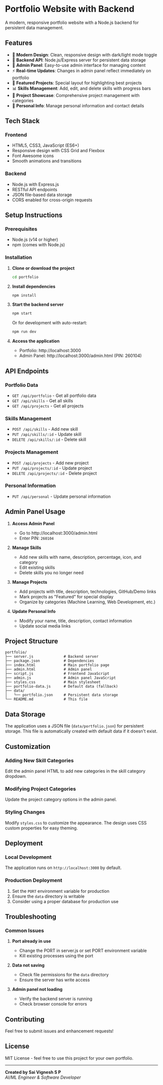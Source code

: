 # Portfolio Website with Backend

A modern, responsive portfolio website with a Node.js backend for persistent data management.

## Features

- 🎨 **Modern Design**: Clean, responsive design with dark/light mode toggle
- 🚀 **Backend API**: Node.js/Express server for persistent data storage
- 📱 **Admin Panel**: Easy-to-use admin interface for managing content
- ⚡ **Real-time Updates**: Changes in admin panel reflect immediately on portfolio
- 🎯 **Featured Projects**: Special layout for highlighting best projects
- 📊 **Skills Management**: Add, edit, and delete skills with progress bars
- 💼 **Project Showcase**: Comprehensive project management with categories
- 📝 **Personal Info**: Manage personal information and contact details

## Tech Stack

### Frontend
- HTML5, CSS3, JavaScript (ES6+)
- Responsive design with CSS Grid and Flexbox
- Font Awesome icons
- Smooth animations and transitions

### Backend
- Node.js with Express.js
- RESTful API endpoints
- JSON file-based data storage
- CORS enabled for cross-origin requests

## Setup Instructions

### Prerequisites
- Node.js (v14 or higher)
- npm (comes with Node.js)

### Installation

1. **Clone or download the project**
   ```bash
   cd portfolio
   ```

2. **Install dependencies**
   ```bash
   npm install
   ```

3. **Start the backend server**
   ```bash
   npm start
   ```
   
   Or for development with auto-restart:
   ```bash
   npm run dev
   ```

4. **Access the application**
   - Portfolio: http://localhost:3000
   - Admin Panel: http://localhost:3000/admin.html (PIN: 260104)

## API Endpoints

### Portfolio Data
- `GET /api/portfolio` - Get all portfolio data
- `GET /api/skills` - Get all skills
- `GET /api/projects` - Get all projects

### Skills Management
- `POST /api/skills` - Add new skill
- `PUT /api/skills/:id` - Update skill
- `DELETE /api/skills/:id` - Delete skill

### Projects Management
- `POST /api/projects` - Add new project
- `PUT /api/projects/:id` - Update project
- `DELETE /api/projects/:id` - Delete project

### Personal Information
- `PUT /api/personal` - Update personal information

## Admin Panel Usage

1. **Access Admin Panel**
   - Go to http://localhost:3000/admin.html
   - Enter PIN: `260104`

2. **Manage Skills**
   - Add new skills with name, description, percentage, icon, and category
   - Edit existing skills
   - Delete skills you no longer need

3. **Manage Projects**
   - Add projects with title, description, technologies, GitHub/Demo links
   - Mark projects as "Featured" for special display
   - Organize by categories (Machine Learning, Web Development, etc.)

4. **Update Personal Info**
   - Modify your name, title, description, contact information
   - Update social media links

## Project Structure

```
portfolio/
├── server.js              # Backend server
├── package.json           # Dependencies
├── index.html             # Main portfolio page
├── admin.html             # Admin panel
├── script.js              # Frontend JavaScript
├── admin.js               # Admin panel JavaScript
├── styles.css             # Main stylesheet
├── portfolio-data.js      # Default data (fallback)
├── data/
│   └── portfolio.json     # Persistent data storage
└── README.md              # This file
```

## Data Storage

The application uses a JSON file (`data/portfolio.json`) for persistent storage. This file is automatically created with default data if it doesn't exist.

## Customization

### Adding New Skill Categories
Edit the admin panel HTML to add new categories in the skill category dropdown.

### Modifying Project Categories
Update the project category options in the admin panel.

### Styling Changes
Modify `styles.css` to customize the appearance. The design uses CSS custom properties for easy theming.

## Deployment

### Local Development
The application runs on `http://localhost:3000` by default.

### Production Deployment
1. Set the `PORT` environment variable for production
2. Ensure the `data` directory is writable
3. Consider using a proper database for production use

## Troubleshooting

### Common Issues

1. **Port already in use**
   - Change the PORT in server.js or set PORT environment variable
   - Kill existing processes using the port

2. **Data not saving**
   - Check file permissions for the `data` directory
   - Ensure the server has write access

3. **Admin panel not loading**
   - Verify the backend server is running
   - Check browser console for errors

## Contributing

Feel free to submit issues and enhancement requests!

## License

MIT License - feel free to use this project for your own portfolio.

---

**Created by Sai Vignesh S P**  
*AI/ML Engineer & Software Developer*